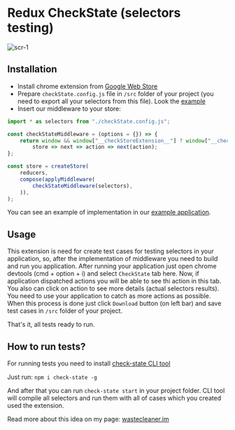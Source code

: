 # Redux CheckState (selectors testing)

![scr-1](https://user-images.githubusercontent.com/19432543/51444135-4ebf3180-1cfc-11e9-857b-52e3742dd042.png)

## Installation
 * Install chrome extension from [Google Web Store](https://chrome.google.com/webstore/detail/redux-checkstate-selector/lhhbnkkjefhgnlfjhjdbnijiikiofgbc)
 * Prepare `checkState.config.js` file in `/src` folder of your project (you need to export all your selectors from this file). Look the [example](https://github.com/wasteCleaner/check-state-example/blob/master/src/checkState.config.js)
 * Insert our middleware to your store:
```typescript
import * as selectors from "./checkState.config.js";

const checkStateMiddleware = (options = {}) => {
    return window && window["__checkStoreExtension__"] ? window["__checkStoreExtension__"](options) :
        store => next => action => next(action);
};

const store = createStore(
    reducers,
    compose(applyMiddleware(
        checkStateMiddleware(selectors),
    )),
);
```
You can see an example of implementation in our [example application](https://github.com/wasteCleaner/check-state-example/blob/master/src/index.tsx).

## Usage
This extension is need for create test cases for testing selectors in your application, so, after the implementation of middleware you need to build and run you application.
After running your application just open chrome devtools (cmd + option + i) and select `CheckState` tab here. 
Now, if application dispatched actions you will be able to see thi action in this tab. You also can click on action to see more details (actual selectors results).
You need to use your application to catch as more actions as possible. When this process is done just click `Download` button (on left bar) and save test cases in `/src` folder of your project.

That's it, all tests ready to run.

## How to run tests?
For running tests you need to install [check-state CLI tool](https://www.npmjs.com/package/check-state)

Just run: `npm i check-state -g`

And after that you can run `check-state start` in your project folder. CLI tool will compile all selectors and run them with all of cases which you created used the extension.

Read more about this idea on my page: [wastecleaner.im](http://wastecleaner.im/check-state)